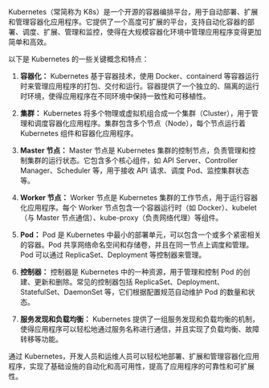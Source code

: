 Kubernetes（常简称为 K8s）是一个开源的容器编排平台，用于自动部署、扩展和管理容器化应用程序。它提供了一个高度可扩展的平台，支持自动化容器的部署、调度、扩展、管理和监控，使得在大规模容器化环境中管理应用程序变得更加简单和高效。

以下是 Kubernetes 的一些关键概念和特点：

1. **容器化：** Kubernetes 基于容器技术，使用 Docker、containerd 等容器运行时来管理应用程序的打包、交付和运行。容器提供了一个独立的、隔离的运行时环境，使得应用程序在不同环境中保持一致性和可移植性。

2. **集群：** Kubernetes 将多个物理或虚拟机组合成一个集群（Cluster），用于管理和调度容器化应用程序。集群包含多个节点（Node），每个节点运行着 Kubernetes 组件和容器化应用程序。

3. **Master 节点：** Master 节点是 Kubernetes 集群的控制节点，负责管理和控制集群的运行状态。它包含多个核心组件，如 API Server、Controller Manager、Scheduler 等，用于接收 API 请求、调度 Pod、监控集群状态等。

4. **Worker 节点：** Worker 节点是 Kubernetes 集群的工作节点，用于运行容器化应用程序。每个 Worker 节点包含一个容器运行时（如 Docker）、kubelet（与 Master 节点通信）、kube-proxy（负责网络代理）等组件。

5. **Pod：** Pod 是 Kubernetes 中最小的部署单元，可以包含一个或多个紧密相关的容器。Pod 共享网络命名空间和存储卷，并且在同一节点上调度和管理。Pod 可以通过 ReplicaSet、Deployment 等控制器来管理。

6. **控制器：** 控制器是 Kubernetes 中的一种资源，用于管理和控制 Pod 的创建、更新和删除。常见的控制器包括 ReplicaSet、Deployment、StatefulSet、DaemonSet 等，它们根据配置规范自动维护 Pod 的数量和状态。

7. **服务发现和负载均衡：** Kubernetes 提供了一组服务发现和负载均衡的机制，使得应用程序可以轻松地通过服务名称进行通信，并且实现了负载均衡、故障转移等功能。

通过 Kubernetes，开发人员和运维人员可以轻松地部署、扩展和管理容器化应用程序，实现了基础设施的自动化和高可用性，提高了应用程序的可靠性和可扩展性。